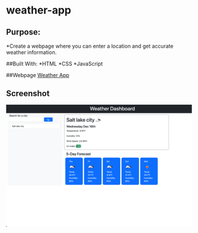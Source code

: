 # weather-app
## Purpose: 
*Create a webpage where you can enter a location and get accurate weather information.

##Built With:
*HTML
*CSS
*JavaScript

##Webpage
[Weather App](https://zackaryanderson.github.io/weather-app/)

## Screenshot
![Screenshot of Webpage](assets/images/screenShot.png)
